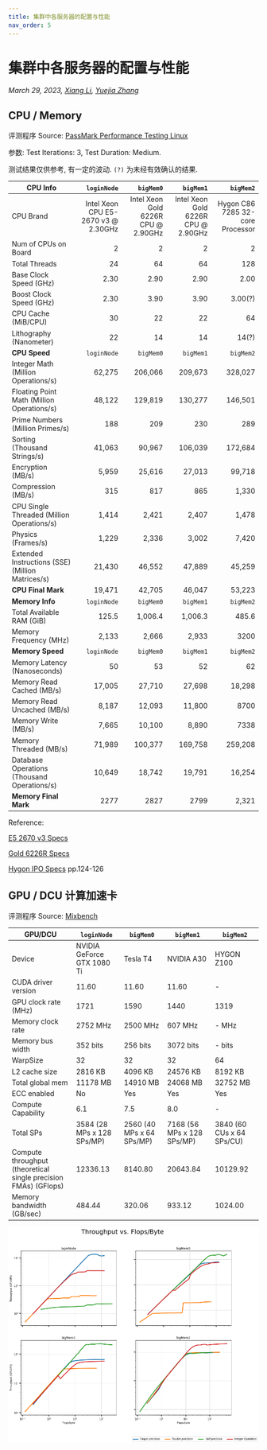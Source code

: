 ```yaml
---
title: 集群中各服务器的配置与性能
nav_order: 5
---
```


# 集群中各服务器的配置与性能

*March 29, 2023, [Xiang Li](mailto:646873166@qq.com), [Yuejia Zhang](mailto:yuejiazhang21@m.fudan.edu.cn)*

## CPU / Memory
评测程序 Source: [PassMark Performance Testing Linux](https://www.passmark.com/products/pt_linux/)

参数: Test Iterations: 3, Test Duration: Medium.

测试结果仅供参考, 有一定的波动. `(?)` 为未经有效确认的结果.

|**CPU Info** |`loginNode`|`bigMem0`|`bigMem1`|`bigMem2`|
|--|--:|--:|--:|--:|
|CPU Brand|Intel Xeon CPU E5-2670 v3 @ 2.30GHz|Intel Xeon Gold 6226R CPU @ 2.90GHz|Intel Xeon Gold 6226R CPU @ 2.90GHz|Hygon C86 7285 32-core Processor|
|Num of CPUs on Board                                     | 2  | 2  | 2  | 2 |
|Total Threads                                           | 24 | 64 | 64 | 128 |
|Base Clock Speed (GHz)                                  | 2.30 | 2.90 | 2.90 | 2.00 |
|Boost Clock Speed (GHz)                                 | 2.30 | 3.90 | 3.90 | 3.00(?) |
|CPU Cache (MiB/CPU)                                     | 30 | 22 | 22 | 64 |
|Lithography (Nanometer)                                 | 22 | 14 | 14 | 14(?) |
|**CPU Speed** |`loginNode`|`bigMem0`|`bigMem1`|`bigMem2`|
|Integer Math (Million Operations/s)                     |62,275 |206,066 |209,673 |328,027 |
|Floating Point Math (Million Operations/s)              |48,122 |129,819 |130,277 |146,501 |
|Prime Numbers (Million Primes/s)                        |188 |209 |230 |289 |
|Sorting (Thousand Strings/s)                            |41,063 |90,967|106,039 |172,684 |
|Encryption (MB/s)                                       |5,959 |25,616 |27,013 |99,718 |
|Compression (MB/s)                                      |315 |817 |865 |1,330 |
|CPU Single Threaded (Million Operations/s)              |1,414 |2,421 |2,407 |1,478 |
|Physics (Frames/s)                                      |1,229 |2,336 |3,002 |7,420 |
|Extended Instructions (SSE) (Million Matrices/s)        |21,430 |46,552 |47,889 |45,259 |
|**CPU Final Mark**                                      |19,471 | 42,705 | 46,047 |53,223 |
| **Memory Info** |`loginNode`|`bigMem0`|`bigMem1`|`bigMem2`|
|Total Available RAM (GiB)                   |125.5 |1,006.4 |1,006.3 |485.6 |
|Memory Frequency (MHz)                      |2,133 | 2,666 | 2,933 | 3200 |
| **Memory Speed** |`loginNode`|`bigMem0`|`bigMem1`|`bigMem2`|
|Memory Latency (Nanoseconds)                |50 |53 |52 |62|
|Memory Read Cached (MB/s)                   |17,005 |27,710  |27,698  |18,298 |
|Memory Read Uncached (MB/s)                 |8,187  |12,093  |11,800  |8700  |
|Memory Write (MB/s)                         |7,665  |10,100  |8,890  |7338  |
|Memory Threaded (MB/s)                      |71,989  |100,377  |169,758  |259,208 |
|Database Operations (Thousand Operations/s) |10,649 |18,742 |19,791 |16,254 |
|**Memory Final Mark**                       |2277 | 2827 | 2799 | 2,321 |

Reference:

[E5 2670 v3 Specs](https://ark.intel.com/content/www/us/en/ark/products/81709/intel-xeon-processor-e52670-v3-30m-cache-2-30-ghz.html)

[Gold 6226R Specs](https://ark.intel.com/content/www/us/en/ark/products/199347/intel-xeon-gold-6226r-processor-22m-cache-2-90-ghz.html)

[Hygon IPO Specs](http://static.sse.com.cn/stock/information/c/202203/8c31407852094a259d388fbb535942ca.pdf) pp.124-126

## GPU / DCU 计算加速卡

评测程序 Source: [Mixbench](https://github.com/ekondis/mixbench)

| GPU/DCU |`loginNode`|`bigMem0`|`bigMem1`|`bigMem2`|
|--|--|--|--|--|
|Device              |NVIDIA GeForce GTX 1080 Ti|Tesla T4|NVIDIA A30|HYGON Z100|
|CUDA driver version |11.60|11.60|11.60|-|
|GPU clock rate (MHz)     |1721|1590 |1440 |1319 |
|Memory clock rate   |2752 MHz|2500 MHz|607 MHz|- MHz|
|Memory bus width    |352 bits|256 bits|3072 bits|- bits|
|WarpSize            |32|32|32|64|
|L2 cache size       |2816 KB|4096 KB|24576 KB|8192 KB|
|Total global mem    |11178 MB|14910 MB|24068 MB|32752 MB|
|ECC enabled         |No|Yes|Yes|Yes|
|Compute Capability  |6.1|7.5|8.0|-|
|Total SPs           |3584 (28 MPs x 128 SPs/MP)|2560 (40 MPs x 64 SPs/MP)|7168 (56 MPs x 128 SPs/MP)|3840 (60 CUs x 64 SPs/CU)|
|Compute throughput (theoretical single precision FMAs) (GFlops) |12336.13  |8140.80 |20643.84 |10129.92 |
|Memory bandwidth (GB/sec)   |484.44 |320.06 |933.12 |1024.00 |

![benchmark](/guide/figure/benchmark.png)
